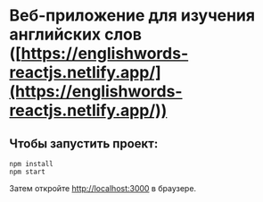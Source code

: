 # Веб-приложение для изучения английских слов ([https://englishwords-reactjs.netlify.app/](https://englishwords-reactjs.netlify.app/))

## Чтобы запустить проект:

```
npm install
npm start
```

Затем откройте [http://localhost:3000](http://localhost:3000) в браузере.
